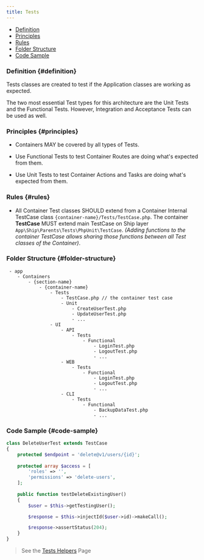 ```yaml
---
title: Tests
---
```


* [Definition](#definition)
* [Principles](#principles)
* [Rules](#rules)
* [Folder Structure](#folder-structure)
* [Code Sample](#code-sample)

### Definition {#definition}

Tests classes are created to test if the Application classes are working as expected.

The two most essential Test types for this architecture are the Unit Tests and the Functional Tests. However, Integration and Acceptance Tests can be used as well.

### Principles {#principles}

- Containers MAY be covered by all types of Tests.

- Use Functional Tests to test Container Routes are doing what's expected from them.

- Use Unit Tests to test Container Actions and Tasks are doing what's expected from them.

### Rules {#rules}

- All Container Test classes SHOULD extend from a Container Internal TestCase class `{container-name}/Tests/TestCase.php`. The container **TestCase** MUST extend main TestCase on Ship layer `App\Ship\Parents\Tests\PhpUnit\TestCase`. *(Adding functions to the container TestCase allows sharing those functions between all Test classes of the Container)*.

### Folder Structure {#folder-structure}

```
 - app
    - Containers
        - {section-name}
            - {container-name}
                - Tests
                    - TestCase.php // the container test case
                    - Unit
                        - CreateUserTest.php
                        - UpdateUserTest.php
                        - ...
                - UI
                    - API
                        - Tests
                            - Functional
                                - LoginTest.php
                                - LogoutTest.php
                                - ...
                    - WEB
                        - Tests
                            - Functional
                                - LoginTest.php
                                - LogoutTest.php
                                - ...
                    - CLI
                        - Tests
                            - Functional
                                - BackupDataTest.php
                                - ...
```

### Code Sample {#code-sample}

```php
class DeleteUserTest extends TestCase
{
    protected $endpoint = 'delete@v1/users/{id}';
    
    protected array $access = [
        'roles' => '',
        'permissions' => 'delete-users',
    ];
    
    public function testDeleteExistingUser()
    {
        $user = $this->getTestingUser();

        $response = $this->injectId($user->id)->makeCall();

        $response->assertStatus(204);
    }
}
```

> See the [Tests Helpers](../miscellaneous/tests-helpers) Page
